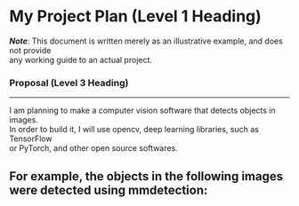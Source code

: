 # My Project Plan (Level 1 Heading)

***Note***: This document is written merely as an illustrative example, and does not provide  
any working guide to an actual project.  
### Proposal (Level 3 Heading)  
---
I am planning to make a computer vision software that detects objects in images.  
In order to build it, I will use opencv, deep learning libraries, such as TensorFlow  
or PyTorch, and other open source softwares.  


For example, the objects in the following images were detected using mmdetection:  
---
